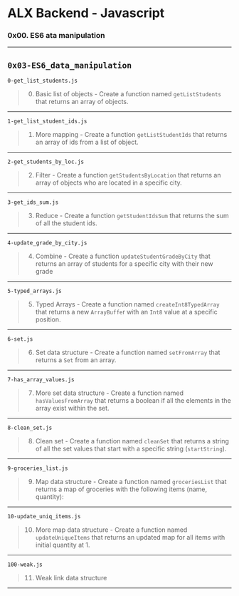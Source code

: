 # ALX Backend - Javascript 
### 0x00. ES6 ata manipulation
---
`0x03-ES6_data_manipulation`
---
`0-get_list_students.js`
> 0. Basic list of objects - Create a function named `getListStudents` that returns an array of objects.
---
`1-get_list_student_ids.js`
> 1. More mapping - Create a function `getListStudentIds` that returns an array of ids from a list of object.
---
`2-get_students_by_loc.js`
> 2. Filter - Create a function `getStudentsByLocation` that returns an array of objects who are located in a specific city.
---
`3-get_ids_sum.js`
> 3. Reduce - Create a function `getStudentIdsSum` that returns the sum of all the student ids.
---
`4-update_grade_by_city.js`
> 4. Combine - Create a function `updateStudentGradeByCity` that returns an array of students for a specific city with their new grade
---
`5-typed_arrays.js`
> 5. Typed Arrays - Create a function named `createInt8TypedArray` that returns a new `ArrayBuffe`r with an `Int8` value at a specific position.
---
`6-set.js`
> 6. Set data structure - Create a function named `setFromArray` that returns a `Set` from an array.
---
`7-has_array_values.js`
> 7. More set data structure - Create a function named `hasValuesFromArray` that returns a boolean if all the elements in the array exist within the set.
---
`8-clean_set.js`
> 8. Clean set - Create a function named `cleanSet` that returns a string of all the set values that start with a specific string (`startString`).
---
`9-groceries_list.js`
> 9. Map data structure - Create a function named `groceriesList` that returns a map of groceries with the following items (name, quantity):
---
`10-update_uniq_items.js`
> 10. More map data structure - Create a function named `updateUniqueItems` that returns an updated map for all items with initial quantity at 1.
---
`100-weak.js`
> 11. Weak link data structure
---
